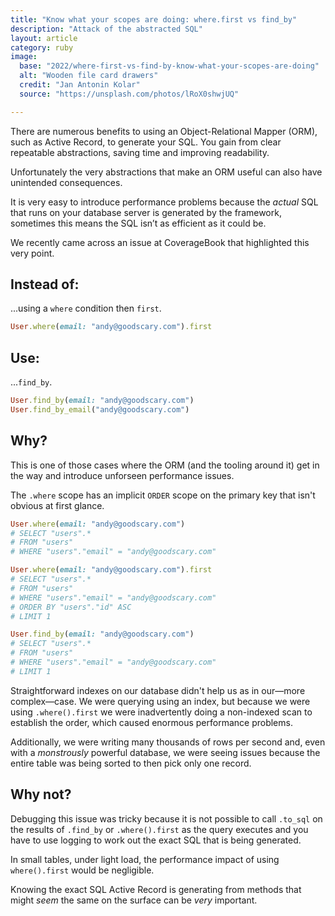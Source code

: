 ```yaml
---
title: "Know what your scopes are doing: where.first vs find_by"
description: "Attack of the abstracted SQL"
layout: article
category: ruby
image:
  base: "2022/where-first-vs-find-by-know-what-your-scopes-are-doing"
  alt: "Wooden file card drawers"
  credit: "Jan Antonin Kolar"
  source: "https://unsplash.com/photos/lRoX0shwjUQ"

---
```


There are numerous benefits to using an Object-Relational Mapper (ORM), such as Active Record, to generate your SQL. You gain from clear repeatable abstractions, saving time and improving readability.

Unfortunately the very abstractions that make an ORM useful can also have unintended consequences.

It is very easy to introduce performance problems because the _actual_ SQL that runs on your database server is generated by the framework, sometimes this means the SQL isn’t as efficient as it could be.

We recently came across an issue at CoverageBook that highlighted this very point.


## Instead of:

...using a `where` condition then `first`.

```ruby
User.where(email: "andy@goodscary.com").first
```


## Use:

...`find_by`.

```ruby
User.find_by(email: "andy@goodscary.com")
User.find_by_email("andy@goodscary.com")
```


## Why?

This is one of those cases where the ORM (and the tooling around it) get in the way and introduce unforseen performance issues.

The `.where` scope has an implicit `ORDER` scope on the primary key that isn't obvious at first glance.

```ruby
User.where(email: "andy@goodscary.com")
# SELECT "users".*
# FROM "users"
# WHERE "users"."email" = "andy@goodscary.com"

User.where(email: "andy@goodscary.com").first
# SELECT "users".*
# FROM "users"
# WHERE "users"."email" = "andy@goodscary.com"
# ORDER BY "users"."id" ASC
# LIMIT 1

User.find_by(email: "andy@goodscary.com")
# SELECT "users".*
# FROM "users"
# WHERE "users"."email" = "andy@goodscary.com"
# LIMIT 1
```

Straightforward indexes on our database didn't help us as in our—more complex—case. We were querying using an index, but because we were using `.where().first` we were inadvertently doing a non-indexed scan to establish the order, which caused enormous performance problems.

Additionally, we were writing many thousands of rows per second and, even with a _monstrously_ powerful database, we were seeing issues because the entire table was being sorted to then pick only one record.


## Why not?

Debugging this issue was tricky because it is not possible to call `.to_sql` on the results of `.find_by` or `.where().first` as the query executes and you have to use logging to work out the exact SQL that is being generated.

In small tables, under light load, the performance impact of using `where().first` would be negligible.

Knowing the exact SQL Active Record is generating from methods that might _seem_ the same on the surface can be _very_ important.

